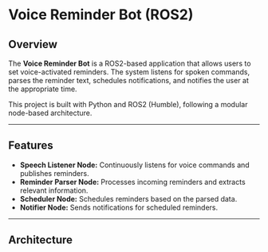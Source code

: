 # Voice Reminder Bot (ROS2)

## Overview
The **Voice Reminder Bot** is a ROS2-based application that allows users to set voice-activated reminders. The system listens for spoken commands, parses the reminder text, schedules notifications, and notifies the user at the appropriate time.

This project is built with Python and ROS2 (Humble), following a modular node-based architecture.

---

## Features
- **Speech Listener Node:** Continuously listens for voice commands and publishes reminders.
- **Reminder Parser Node:** Processes incoming reminders and extracts relevant information.
- **Scheduler Node:** Schedules reminders based on the parsed data.
- **Notifier Node:** Sends notifications for scheduled reminders.

---

## Architecture


